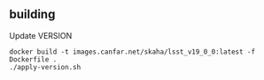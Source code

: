 ## building 
Update VERSION
```
docker build -t images.canfar.net/skaha/lsst_v19_0_0:latest -f Dockerfile .
./apply-version.sh
```

